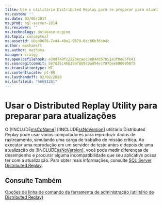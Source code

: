 ```yaml
---
title: Use o utilitário Distributed Replay para se preparar para atualizações | Microsoft Docs
ms.custom: ''
ms.date: 03/06/2017
ms.prod: sql-server-2014
ms.reviewer: ''
ms.technology: database-engine
ms.topic: conceptual
ms.assetid: 80e49656-7cd4-49a1-9679-6ec66bf6ab4c
author: mashamsft
ms.author: mathoma
manager: craigg
ms.openlocfilehash: e00d749fc222becacc3e84ddb7051a3fbe65f641
ms.sourcegitcommit: b87d36c46b39af8b929ad94ec707dee8800950f5
ms.translationtype: MT
ms.contentlocale: pt-BR
ms.lasthandoff: 02/08/2020
ms.locfileid: "66091281"
---
```

# <a name="use-the-distributed-replay-utility-to-prepare-for-upgrades"></a>Usar o Distributed Replay Utility para preparar para atualizações
  O [!INCLUDE[msCoName](../../includes/msconame-md.md)] [!INCLUDE[ssNoVersion](../../includes/ssnoversion-md.md)] utilitário Distributed Replay pode usar vários computadores para reproduzir dados de rastreamento, simulando uma carga de trabalho de missão crítica. Ao executar uma reprodução em um servidor de teste antes e depois de uma atualização do [!INCLUDE[ssNoVersion](../../includes/ssnoversion-md.md)], você pode medir diferenças de desempenho e procurar alguma incompatibilidade que seu aplicativo possa ter com a atualização. Para obter mais informações, consulte [SQL Server Distributed Replay](../../tools/distributed-replay/sql-server-distributed-replay.md).  
  
## <a name="see-also"></a>Consulte Também  
 [Opções de linha de comando da ferramenta de administração &#40;utilitário de Distributed Replay&#41;](../../tools/distributed-replay/administration-tool-command-line-options-distributed-replay-utility.md)  
  
  
